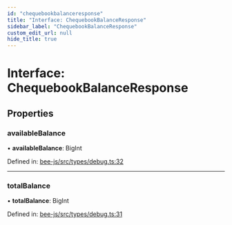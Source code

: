```yaml
---
id: "chequebookbalanceresponse"
title: "Interface: ChequebookBalanceResponse"
sidebar_label: "ChequebookBalanceResponse"
custom_edit_url: null
hide_title: true
---
```


# Interface: ChequebookBalanceResponse

## Properties

### availableBalance

• **availableBalance**: BigInt

Defined in: [bee-js/src/types/debug.ts:32](https://github.com/ethersphere/bee-js/blob/8087a81/src/types/debug.ts#L32)

___

### totalBalance

• **totalBalance**: BigInt

Defined in: [bee-js/src/types/debug.ts:31](https://github.com/ethersphere/bee-js/blob/8087a81/src/types/debug.ts#L31)
